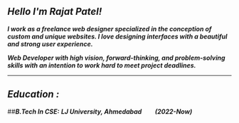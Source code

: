 ## ***Hello I'm Rajat Patel!***  

***I work as a freelance web designer specialized in the conception of custom and unique websites. I love designing interfaces with a beautiful and strong user experience.***  

***Web Developer with high vision, forward-thinking, and problem-solving skills with an intention to work hard to meet project deadlines.***

---

## ***Education :***

##***B.Tech In CSE:*** 
***LJ University, Ahmedabad &nbsp;&nbsp;&nbsp;&nbsp;&nbsp;&nbsp;&nbsp;&nbsp;(2022-Now)***
